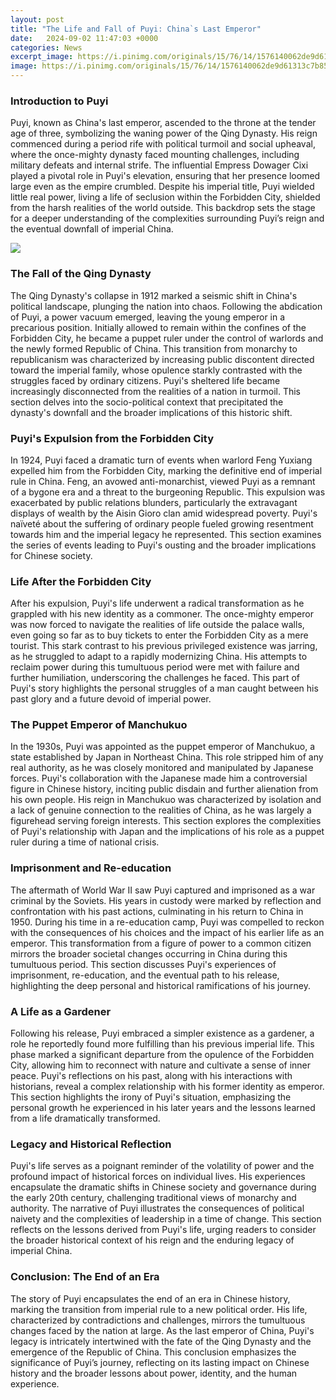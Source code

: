 ```yaml
---
layout: post
title: "The Life and Fall of Puyi: China`s Last Emperor"
date:   2024-09-02 11:47:03 +0000
categories: News
excerpt_image: https://i.pinimg.com/originals/15/76/14/1576140062de9d61313c7b857fea51fd.jpg
image: https://i.pinimg.com/originals/15/76/14/1576140062de9d61313c7b857fea51fd.jpg
---
```


### Introduction to Puyi
Puyi, known as China's last emperor, ascended to the throne at the tender age of three, symbolizing the waning power of the Qing Dynasty. His reign commenced during a period rife with political turmoil and social upheaval, where the once-mighty dynasty faced mounting challenges, including military defeats and internal strife. The influential Empress Dowager Cixi played a pivotal role in Puyi's elevation, ensuring that her presence loomed large even as the empire crumbled. Despite his imperial title, Puyi wielded little real power, living a life of seclusion within the Forbidden City, shielded from the harsh realities of the world outside. This backdrop sets the stage for a deeper understanding of the complexities surrounding Puyi’s reign and the eventual downfall of imperial China.

![](https://i.pinimg.com/originals/15/76/14/1576140062de9d61313c7b857fea51fd.jpg)
### The Fall of the Qing Dynasty
The Qing Dynasty's collapse in 1912 marked a seismic shift in China's political landscape, plunging the nation into chaos. Following the abdication of Puyi, a power vacuum emerged, leaving the young emperor in a precarious position. Initially allowed to remain within the confines of the Forbidden City, he became a puppet ruler under the control of warlords and the newly formed Republic of China. This transition from monarchy to republicanism was characterized by increasing public discontent directed toward the imperial family, whose opulence starkly contrasted with the struggles faced by ordinary citizens. Puyi's sheltered life became increasingly disconnected from the realities of a nation in turmoil. This section delves into the socio-political context that precipitated the dynasty's downfall and the broader implications of this historic shift.
### Puyi's Expulsion from the Forbidden City
In 1924, Puyi faced a dramatic turn of events when warlord Feng Yuxiang expelled him from the Forbidden City, marking the definitive end of imperial rule in China. Feng, an avowed anti-monarchist, viewed Puyi as a remnant of a bygone era and a threat to the burgeoning Republic. This expulsion was exacerbated by public relations blunders, particularly the extravagant displays of wealth by the Aisin Gioro clan amid widespread poverty. Puyi's naïveté about the suffering of ordinary people fueled growing resentment towards him and the imperial legacy he represented. This section examines the series of events leading to Puyi's ousting and the broader implications for Chinese society.
### Life After the Forbidden City
After his expulsion, Puyi's life underwent a radical transformation as he grappled with his new identity as a commoner. The once-mighty emperor was now forced to navigate the realities of life outside the palace walls, even going so far as to buy tickets to enter the Forbidden City as a mere tourist. This stark contrast to his previous privileged existence was jarring, as he struggled to adapt to a rapidly modernizing China. His attempts to reclaim power during this tumultuous period were met with failure and further humiliation, underscoring the challenges he faced. This part of Puyi's story highlights the personal struggles of a man caught between his past glory and a future devoid of imperial power.
### The Puppet Emperor of Manchukuo
In the 1930s, Puyi was appointed as the puppet emperor of Manchukuo, a state established by Japan in Northeast China. This role stripped him of any real authority, as he was closely monitored and manipulated by Japanese forces. Puyi's collaboration with the Japanese made him a controversial figure in Chinese history, inciting public disdain and further alienation from his own people. His reign in Manchukuo was characterized by isolation and a lack of genuine connection to the realities of China, as he was largely a figurehead serving foreign interests. This section explores the complexities of Puyi's relationship with Japan and the implications of his role as a puppet ruler during a time of national crisis.
### Imprisonment and Re-education
The aftermath of World War II saw Puyi captured and imprisoned as a war criminal by the Soviets. His years in custody were marked by reflection and confrontation with his past actions, culminating in his return to China in 1950. During his time in a re-education camp, Puyi was compelled to reckon with the consequences of his choices and the impact of his earlier life as an emperor. This transformation from a figure of power to a common citizen mirrors the broader societal changes occurring in China during this tumultuous period. This section discusses Puyi's experiences of imprisonment, re-education, and the eventual path to his release, highlighting the deep personal and historical ramifications of his journey.
### A Life as a Gardener
Following his release, Puyi embraced a simpler existence as a gardener, a role he reportedly found more fulfilling than his previous imperial life. This phase marked a significant departure from the opulence of the Forbidden City, allowing him to reconnect with nature and cultivate a sense of inner peace. Puyi's reflections on his past, along with his interactions with historians, reveal a complex relationship with his former identity as emperor. This section highlights the irony of Puyi's situation, emphasizing the personal growth he experienced in his later years and the lessons learned from a life dramatically transformed.
### Legacy and Historical Reflection
Puyi's life serves as a poignant reminder of the volatility of power and the profound impact of historical forces on individual lives. His experiences encapsulate the dramatic shifts in Chinese society and governance during the early 20th century, challenging traditional views of monarchy and authority. The narrative of Puyi illustrates the consequences of political naivety and the complexities of leadership in a time of change. This section reflects on the lessons derived from Puyi's life, urging readers to consider the broader historical context of his reign and the enduring legacy of imperial China.
### Conclusion: The End of an Era
The story of Puyi encapsulates the end of an era in Chinese history, marking the transition from imperial rule to a new political order. His life, characterized by contradictions and challenges, mirrors the tumultuous changes faced by the nation at large. As the last emperor of China, Puyi's legacy is intricately intertwined with the fate of the Qing Dynasty and the emergence of the Republic of China. This conclusion emphasizes the significance of Puyi’s journey, reflecting on its lasting impact on Chinese history and the broader lessons about power, identity, and the human experience.